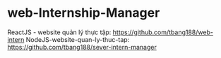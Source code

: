 # web-Internship-Manager
ReactJS - website quản lý thực tập: https://github.com/tbang188/web-intern
NodeJS-website-quan-ly-thuc-tap: https://github.com/tbang188/sever-intern-manager
